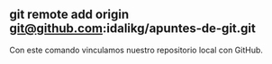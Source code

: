 ## git remote add origin git@github.com:idalikg/apuntes-de-git.git

Con este comando vinculamos nuestro repositorio local con GitHub.
